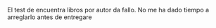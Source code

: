 El test de encuentra libros por autor da fallo. No me ha dado tiempo a arreglarlo antes de entregare
